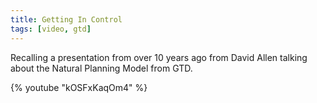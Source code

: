 ```yaml
---
title: Getting In Control
tags: [video, gtd]
---
```


Recalling a presentation from over 10 years ago from David Allen talking about the 
Natural Planning Model from GTD.

{% youtube "kOSFxKaqOm4" %}
